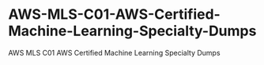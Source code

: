 # AWS-MLS-C01-AWS-Certified-Machine-Learning-Specialty-Dumps
AWS MLS C01 AWS Certified Machine Learning Specialty Dumps
